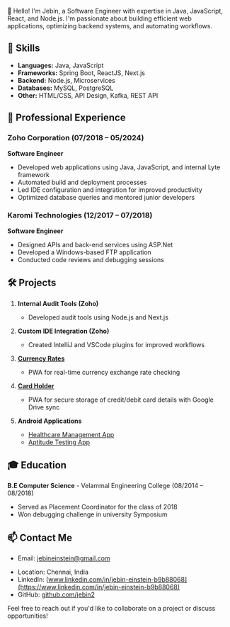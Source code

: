 <!--# Jebin Einstein E - Software Engineer -->

👋 Hello! I'm Jebin, a Software Engineer with expertise in Java, JavaScript, React, and Node.js. I'm passionate about building efficient web applications, optimizing backend systems, and automating workflows.

## 🚀 Skills

- **Languages:** Java, JavaScript
- **Frameworks:** Spring Boot, ReactJS, Next.js
- **Backend:** Node.js, Microservices
- **Databases:** MySQL, PostgreSQL
- **Other:** HTML/CSS, API Design, Kafka, REST API

## 💼 Professional Experience

### Zoho Corporation (07/2018 – 05/2024)
**Software Engineer**
- Developed web applications using Java, JavaScript, and internal Lyte framework
- Automated build and deployment processes
- Led IDE configuration and integration for improved productivity
- Optimized database queries and mentored junior developers

### Karomi Technologies (12/2017 – 07/2018)
**Software Engineer**
- Designed APIs and back-end services using ASP.Net
- Developed a Windows-based FTP application
- Conducted code reviews and debugging sessions

## 🛠️ Projects

1. **Internal Audit Tools (Zoho)**
   - Developed audit tools using Node.js and Next.js

2. **Custom IDE Integration (Zoho)**
   - Created IntelliJ and VSCode plugins for improved workflows

3. **[Currency Rates](https://jebin2.github.io/currency)**
   - PWA for real-time currency exchange rate checking

4. **[Card Holder](https://jebin2.github.io/cardholder)**
   - PWA for secure storage of credit/debit card details with Google Drive sync

5. **Android Applications**
   - [Healthcare Management App](https://github.com/RahulSriram/Care)
   - [Aptitude Testing App](https://github.com/jebin2/GoAnyWhere)

## 🎓 Education

**B.E Computer Science** - Velammal Engineering College (08/2014 – 08/2018)
- Served as Placement Coordinator for the class of 2018
- Won debugging challenge in university Symposium

## 📫 Contact Me

- Email: jebineinstein@gmail.com
<!--- Phone: +919952542126-->
- Location: Chennai, India
- LinkedIn: [www.linkedin.com/in/jebin-einstein-b9b88068](https://www.linkedin.com/in/jebin-einstein-b9b88068)
- GitHub: [github.com/jebin2](https://github.com/jebin2)

Feel free to reach out if you'd like to collaborate on a project or discuss opportunities!
